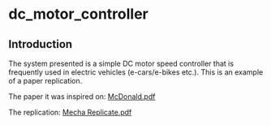 # dc_motor_controller

## Introduction
The system presented is a simple DC motor speed controller that is frequently used in electric
vehicles (e-cars/e-bikes etc.). This is an example of a paper replication.

The paper it was inspired on:
[McDonald.pdf](https://github.com/Tollymon13/dc_motor_controller/files/15394060/McDonald.pdf)

The replication:
[Mecha Replicate.pdf](https://github.com/Tollymon13/dc_motor_controller/files/15394079/Mecha.Replicate.pdf)
